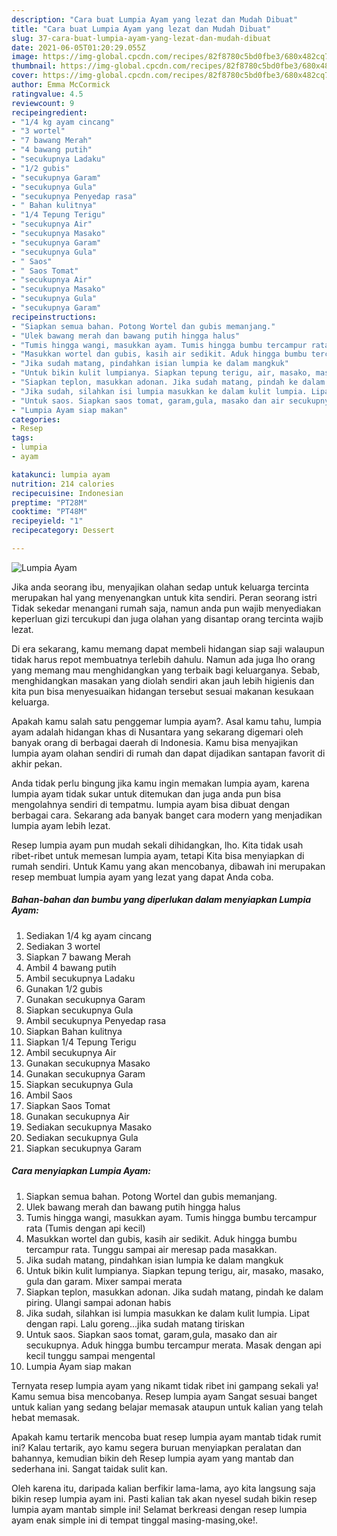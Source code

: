 ```yaml
---
description: "Cara buat Lumpia Ayam yang lezat dan Mudah Dibuat"
title: "Cara buat Lumpia Ayam yang lezat dan Mudah Dibuat"
slug: 37-cara-buat-lumpia-ayam-yang-lezat-dan-mudah-dibuat
date: 2021-06-05T01:20:29.055Z
image: https://img-global.cpcdn.com/recipes/82f8780c5bd0fbe3/680x482cq70/lumpia-ayam-foto-resep-utama.jpg
thumbnail: https://img-global.cpcdn.com/recipes/82f8780c5bd0fbe3/680x482cq70/lumpia-ayam-foto-resep-utama.jpg
cover: https://img-global.cpcdn.com/recipes/82f8780c5bd0fbe3/680x482cq70/lumpia-ayam-foto-resep-utama.jpg
author: Emma McCormick
ratingvalue: 4.5
reviewcount: 9
recipeingredient:
- "1/4 kg ayam cincang"
- "3 wortel"
- "7 bawang Merah"
- "4 bawang putih"
- "secukupnya Ladaku"
- "1/2 gubis"
- "secukupnya Garam"
- "secukupnya Gula"
- "secukupnya Penyedap rasa"
- " Bahan kulitnya"
- "1/4 Tepung Terigu"
- "secukupnya Air"
- "secukupnya Masako"
- "secukupnya Garam"
- "secukupnya Gula"
- " Saos"
- " Saos Tomat"
- "secukupnya Air"
- "secukupnya Masako"
- "secukupnya Gula"
- "secukupnya Garam"
recipeinstructions:
- "Siapkan semua bahan. Potong Wortel dan gubis memanjang."
- "Ulek bawang merah dan bawang putih hingga halus"
- "Tumis hingga wangi, masukkan ayam. Tumis hingga bumbu tercampur rata (Tumis dengan api kecil)"
- "Masukkan wortel dan gubis, kasih air sedikit. Aduk hingga bumbu tercampur rata. Tunggu sampai air meresap pada masakkan."
- "Jika sudah matang, pindahkan isian lumpia ke dalam mangkuk"
- "Untuk bikin kulit lumpianya. Siapkan tepung terigu, air, masako, masako, gula dan garam. Mixer sampai merata"
- "Siapkan teplon, masukkan adonan. Jika sudah matang, pindah ke dalam piring. Ulangi sampai adonan habis"
- "Jika sudah, silahkan isi lumpia masukkan ke dalam kulit lumpia. Lipat dengan rapi. Lalu goreng...jika sudah matang tiriskan"
- "Untuk saos. Siapkan saos tomat, garam,gula, masako dan air secukupnya. Aduk hingga bumbu tercampur merata. Masak dengan api kecil tunggu sampai mengental"
- "Lumpia Ayam siap makan"
categories:
- Resep
tags:
- lumpia
- ayam

katakunci: lumpia ayam 
nutrition: 214 calories
recipecuisine: Indonesian
preptime: "PT28M"
cooktime: "PT48M"
recipeyield: "1"
recipecategory: Dessert

---
```



![Lumpia Ayam](https://img-global.cpcdn.com/recipes/82f8780c5bd0fbe3/680x482cq70/lumpia-ayam-foto-resep-utama.jpg)

Jika anda seorang ibu, menyajikan olahan sedap untuk keluarga tercinta merupakan hal yang menyenangkan untuk kita sendiri. Peran seorang istri Tidak sekedar menangani rumah saja, namun anda pun wajib menyediakan keperluan gizi tercukupi dan juga olahan yang disantap orang tercinta wajib lezat.

Di era  sekarang, kamu memang dapat membeli hidangan siap saji walaupun tidak harus repot membuatnya terlebih dahulu. Namun ada juga lho orang yang memang mau menghidangkan yang terbaik bagi keluarganya. Sebab, menghidangkan masakan yang diolah sendiri akan jauh lebih higienis dan kita pun bisa menyesuaikan hidangan tersebut sesuai makanan kesukaan keluarga. 



Apakah kamu salah satu penggemar lumpia ayam?. Asal kamu tahu, lumpia ayam adalah hidangan khas di Nusantara yang sekarang digemari oleh banyak orang di berbagai daerah di Indonesia. Kamu bisa menyajikan lumpia ayam olahan sendiri di rumah dan dapat dijadikan santapan favorit di akhir pekan.

Anda tidak perlu bingung jika kamu ingin memakan lumpia ayam, karena lumpia ayam tidak sukar untuk ditemukan dan juga anda pun bisa mengolahnya sendiri di tempatmu. lumpia ayam bisa dibuat dengan berbagai cara. Sekarang ada banyak banget cara modern yang menjadikan lumpia ayam lebih lezat.

Resep lumpia ayam pun mudah sekali dihidangkan, lho. Kita tidak usah ribet-ribet untuk memesan lumpia ayam, tetapi Kita bisa menyiapkan di rumah sendiri. Untuk Kamu yang akan mencobanya, dibawah ini merupakan resep membuat lumpia ayam yang lezat yang dapat Anda coba.

<!--inarticleads1-->

##### Bahan-bahan dan bumbu yang diperlukan dalam menyiapkan Lumpia Ayam:

1. Sediakan 1/4 kg ayam cincang
1. Sediakan 3 wortel
1. Siapkan 7 bawang Merah
1. Ambil 4 bawang putih
1. Ambil secukupnya Ladaku
1. Gunakan 1/2 gubis
1. Gunakan secukupnya Garam
1. Siapkan secukupnya Gula
1. Ambil secukupnya Penyedap rasa
1. Siapkan  Bahan kulitnya
1. Siapkan 1/4 Tepung Terigu
1. Ambil secukupnya Air
1. Gunakan secukupnya Masako
1. Gunakan secukupnya Garam
1. Siapkan secukupnya Gula
1. Ambil  Saos
1. Siapkan  Saos Tomat
1. Gunakan secukupnya Air
1. Sediakan secukupnya Masako
1. Sediakan secukupnya Gula
1. Siapkan secukupnya Garam




<!--inarticleads2-->

##### Cara menyiapkan Lumpia Ayam:

1. Siapkan semua bahan. Potong Wortel dan gubis memanjang.
1. Ulek bawang merah dan bawang putih hingga halus
1. Tumis hingga wangi, masukkan ayam. Tumis hingga bumbu tercampur rata (Tumis dengan api kecil)
1. Masukkan wortel dan gubis, kasih air sedikit. Aduk hingga bumbu tercampur rata. Tunggu sampai air meresap pada masakkan.
1. Jika sudah matang, pindahkan isian lumpia ke dalam mangkuk
1. Untuk bikin kulit lumpianya. Siapkan tepung terigu, air, masako, masako, gula dan garam. Mixer sampai merata
1. Siapkan teplon, masukkan adonan. Jika sudah matang, pindah ke dalam piring. Ulangi sampai adonan habis
1. Jika sudah, silahkan isi lumpia masukkan ke dalam kulit lumpia. Lipat dengan rapi. Lalu goreng...jika sudah matang tiriskan
1. Untuk saos. Siapkan saos tomat, garam,gula, masako dan air secukupnya. Aduk hingga bumbu tercampur merata. Masak dengan api kecil tunggu sampai mengental
1. Lumpia Ayam siap makan




Ternyata resep lumpia ayam yang nikamt tidak ribet ini gampang sekali ya! Kamu semua bisa mencobanya. Resep lumpia ayam Sangat sesuai banget untuk kalian yang sedang belajar memasak ataupun untuk kalian yang telah hebat memasak.

Apakah kamu tertarik mencoba buat resep lumpia ayam mantab tidak rumit ini? Kalau tertarik, ayo kamu segera buruan menyiapkan peralatan dan bahannya, kemudian bikin deh Resep lumpia ayam yang mantab dan sederhana ini. Sangat taidak sulit kan. 

Oleh karena itu, daripada kalian berfikir lama-lama, ayo kita langsung saja bikin resep lumpia ayam ini. Pasti kalian tak akan nyesel sudah bikin resep lumpia ayam mantab simple ini! Selamat berkreasi dengan resep lumpia ayam enak simple ini di tempat tinggal masing-masing,oke!.

